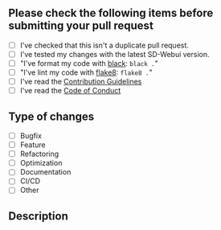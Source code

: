 ## Please check the following items before submitting your pull request

<!-- Thank you for contributing to the SD-WebUI Stable Horde Worker Bridge Project!
Please check the following items before submitting your pull request.

Note: You can install flake8 and black that we are using for linting the code with `pip install -r requirements.txt` -->

- [ ] I've checked that this isn't a duplicate pull request.
- [ ] I've tested my changes with the latest SD-Webui version.
- [ ] "I've format my code with [black](https://black.readthedocs.io/): `black .`"
- [ ] "I've lint my code with [flake8](https://flake8.pycqa.org/): `flake8 .`"
- [ ] I've read the [Contribution Guidelines](https://github.com/sdwebui-w-horde/sd-webui-stable-horde-worker/blob/master/CONTRIBUTING.md)
- [ ] I've read the [Code of Conduct](https://github.com/sdwebui-w-horde/.github/blob/master/CODE_OF_CONDUCT.md)

## Type of changes

<!-- Please select the type of change(s) made in this pull request, and delete inrelavant ones -->

- [ ] Bugfix <!-- non-breaking change which fixes an issue -->
- [ ] Feature <!-- non-breaking change which adds functionality -->
- [ ] Refactoring <!-- code style changes, refactoring, etc. -->
- [ ] Optimization <!-- code performance improvements, etc. -->
- [ ] Documentation <!-- changes to documentation only -->
- [ ] CI/CD <!-- changes to CI/CD pipeline -->
- [ ] Other <!-- please specify in the description below -->

## Description

<!--
Please describe your changes.

If your pull request fixes an issue, please reference the issue number as "close #000" in the pull request description.

If your pull request changes the UI, please include screenshots of the changes.
-->